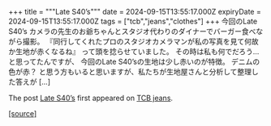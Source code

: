 +++
title = """Late S40’s"""
date = 2024-09-15T13:55:17.000Z
expiryDate = 2024-09-15T13:55:17.000Z
tags = ["tcb","jeans","clothes"]
+++
今回のLate S40’s カメラの先生のお爺ちゃんとスタジオ代わりのダイナーでバーガー食べながら撮影。 『同行してくれたプロのスタジオカメラマンが私の写真を見て何故か生地が赤くなるね』 って頭を捻らせていました。 その時は私も何でだろう…と思ってたんですが、 今回のLate S40’sの生地は少し赤いのが特徴。 デニムの色が赤？ と思う方もいると思いますが、私たちが生地屋さんと分析して整理した答えが \[…\]

The post [Late S40’s](http://tcbjeans.com/2024/09/15/49135) first appeared on [TCB jeans](http://tcbjeans.com).

[[source]](http://tcbjeans.com/2024/09/15/49135)
